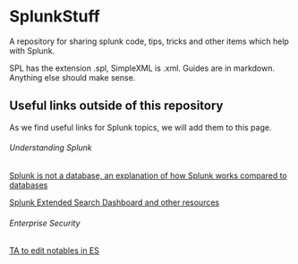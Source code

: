 # SplunkStuff
A repository for sharing splunk code, tips, tricks and other items which help with Splunk. 

SPL has the extension .spl, SimpleXML is .xml. Guides are in markdown. Anything else should make sense.



## Useful links outside of this repository

As we find useful links for Splunk topics, we will add them to this page.

###### Understanding Splunk

[Splunk is not a database, an explanation of how Splunk works compared to databases](https://community.splunk.com/t5/Splunk-Search/How-to-join-two-tables-where-the-key-is-named-differently-and/td-p/355924?sort=newest)

[Splunk Extended Search Dashboard and other resources](https://github.com/dpaper-splunk/public)

###### Enterprise Security

[TA to edit notables in ES](https://github.com/dglauche/TA-notableeditor)
